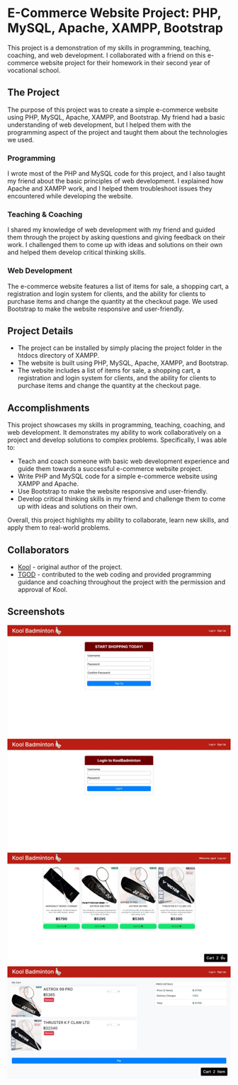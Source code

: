 # E-Commerce Website Project: PHP, MySQL, Apache, XAMPP, Bootstrap
This project is a demonstration of my skills in programming, teaching, coaching, and web development. I collaborated with a friend on this e-commerce website project for their homework in their second year of vocational school.

## The Project
The purpose of this project was to create a simple e-commerce website using PHP, MySQL, Apache, XAMPP, and Bootstrap. My friend had a basic understanding of web development, but I helped them with the programming aspect of the project and taught them about the technologies we used.

### Programming
I wrote most of the PHP and MySQL code for this project, and I also taught my friend about the basic principles of web development. I explained how Apache and XAMPP work, and I helped them troubleshoot issues they encountered while developing the website.

### Teaching & Coaching
I shared my knowledge of web development with my friend and guided them through the project by asking questions and giving feedback on their work. I challenged them to come up with ideas and solutions on their own and helped them develop critical thinking skills.

### Web Development
The e-commerce website features a list of items for sale, a shopping cart, a registration and login system for clients, and the ability for clients to purchase items and change the quantity at the checkout page. We used Bootstrap to make the website responsive and user-friendly.

## Project Details
* The project can be installed by simply placing the project folder in the htdocs directory of XAMPP.
* The website is built using PHP, MySQL, Apache, XAMPP, and Bootstrap.
* The website includes a list of items for sale, a shopping cart, a registration and login system for clients, and the ability for clients to purchase items and change the quantity at the checkout page.
## Accomplishments
This project showcases my skills in programming, teaching, coaching, and web development. It demonstrates my ability to work collaboratively on a project and develop solutions to complex problems. Specifically, I was able to:

* Teach and coach someone with basic web development experience and guide them towards a successful e-commerce website project.
* Write PHP and MySQL code for a simple e-commerce website using XAMPP and Apache.
* Use Bootstrap to make the website responsive and user-friendly.
* Develop critical thinking skills in my friend and challenge them to come up with ideas and solutions on their own.

Overall, this project highlights my ability to collaborate, learn new skills, and apply them to real-world problems.

## Collaborators
* [Kool](https://github.com/KKooLNoI) - original author of the project.
* [TGOD](https://github.com/TGODTH) - contributed to the web coding and provided programming guidance and coaching throughout the project with the permission and approval of Kool.


## Screenshots

![Signup Page](/screenshots/signup.jpeg)
![Login Page](/screenshots/login.jpeg)
![Product Page](/screenshots/product.jpeg)
![Checkout Page](/screenshots/checkout.jpeg)
